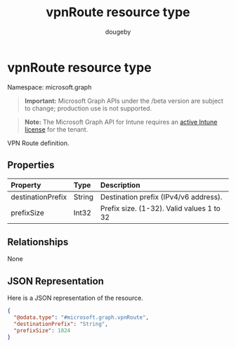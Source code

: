 ﻿---
title: "vpnRoute resource type"
description: "VPN Route definition."
author: "dougeby"
localization_priority: Normal
ms.prod: "intune"
doc_type: resourcePageType
---

# vpnRoute resource type

Namespace: microsoft.graph

> **Important:** Microsoft Graph APIs under the /beta version are subject to change; production use is not supported.

> **Note:** The Microsoft Graph API for Intune requires an [active Intune license](https://go.microsoft.com/fwlink/?linkid=839381) for the tenant.

VPN Route definition.

## Properties

| Property          | Type   | Description                               |
| :---------------- | :----- | :---------------------------------------- |
| destinationPrefix | String | Destination prefix (IPv4/v6 address).     |
| prefixSize        | Int32  | Prefix size. (1-32). Valid values 1 to 32 |

## Relationships

None

## JSON Representation

Here is a JSON representation of the resource.

<!-- {
  "blockType": "resource",
  "@odata.type": "microsoft.graph.vpnRoute"
}
-->

```json
{
  "@odata.type": "#microsoft.graph.vpnRoute",
  "destinationPrefix": "String",
  "prefixSize": 1024
}
```
